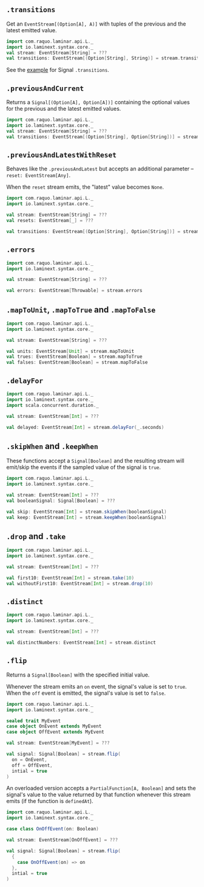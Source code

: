## `.transitions`

Get an `EventStream[(Option[A], A)]` with tuples of the previous and the latest emitted value.

```scala
import com.raquo.laminar.api.L._
import io.laminext.syntax.core._
val stream: EventStream[String] = ???
val transitions: EventStream[(Option[String], String)] = stream.transitions
```

See the [example](/core/example-signal-transitions) for Signal `.transitions`.

## `.previousAndCurrent`

Returns a `Signal[(Option[A], Option[A])]` containing the optional values for the previous and the latest emitted values.

```scala
import com.raquo.laminar.api.L._
import io.laminext.syntax.core._
val stream: EventStream[String] = ???
val transitions: EventStream[(Option[String], Option[String])] = stream.previousAndCurrent
```

## `.previousAndLatestWithReset`

Behaves like the `.previousAndLatest` but accepts an additional parameter – `reset: EventStream[Any]`.

When the `reset` stream emits, the "latest" value becomes `None`.

```scala
import com.raquo.laminar.api.L._
import io.laminext.syntax.core._

val stream: EventStream[String] = ???
val resets: EventStream[_] = ???

val transitions: EventStream[(Option[String], Option[String])] = stream.previousAndLatestWithReset(resets)
```

## `.errors`

```scala
import com.raquo.laminar.api.L._
import io.laminext.syntax.core._

val stream: EventStream[String] = ???

val errors: EventStream[Throwable] = stream.errors
```

## `.mapToUnit`, `.mapToTrue` and `.mapToFalse`

```scala
import com.raquo.laminar.api.L._
import io.laminext.syntax.core._

val stream: EventStream[String] = ???

val units: EventStream[Unit] = stream.mapToUnit
val trues: EventStream[Boolean] = stream.mapToTrue
val falses: EventStream[Boolean] = stream.mapToFalse
```

## `.delayFor`

```scala
import com.raquo.laminar.api.L._
import io.laminext.syntax.core._
import scala.concurrent.duration._

val stream: EventStream[Int] = ???

val delayed: EventStream[Int] = stream.delayFor(_.seconds)
```

## `.skipWhen` and `.keepWhen`

These functions accept a `Signal[Boolean]` and the resulting stream will emit/skip the events if the sampled
value of the signal is `true`.

```scala
import com.raquo.laminar.api.L._
import io.laminext.syntax.core._

val stream: EventStream[Int] = ???
val booleanSignal: Signal[Boolean] = ???

val skip: EventStream[Int] = stream.skipWhen(booleanSignal)
val keep: EventStream[Int] = stream.keepWhen(booleanSignal)
```

## `.drop` and `.take`

```scala
import com.raquo.laminar.api.L._
import io.laminext.syntax.core._

val stream: EventStream[Int] = ???

val first10: EventStream[Int] = stream.take(10)
val withoutFirst10: EventStream[Int] = stream.drop(10)
```

## `.distinct`

```scala
import com.raquo.laminar.api.L._
import io.laminext.syntax.core._

val stream: EventStream[Int] = ???

val distinctNumbers: EventStream[Int] = stream.distinct
```

## `.flip`

Returns a `Signal[Boolean]` with the specified initial value.

Whenever the stream emits an `on` event, the signal's value is set to `true`. 
When the `off` event is emitted, the signal's value is set to `false`.

```scala
import com.raquo.laminar.api.L._
import io.laminext.syntax.core._

sealed trait MyEvent
case object OnEvent extends MyEvent
case object OffEvent extends MyEvent

val stream: EventStream[MyEvent] = ???

val signal: Signal[Boolean] = stream.flip(
  on = OnEvent,
  off = OffEvent,
  intial = true  
)
```

An overloaded version accepts a `PartialFunction[A, Boolean]` and sets the signal's value to the value returned
by that function whenever this stream emits (if the function is `definedAt`).

```scala
import com.raquo.laminar.api.L._
import io.laminext.syntax.core._

case class OnOffEvent(on: Boolean) 

val stream: EventStream[OnOffEvent] = ???

val signal: Signal[Boolean] = stream.flip(
  {
    case OnOffEvent(on) => on
  }, 
  intial = true  
)
```

